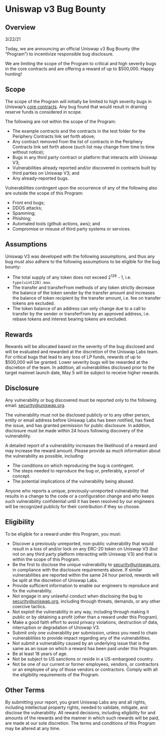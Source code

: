 # Uniswap v3 Bug Bounty

## Overview

3/22/21

Today, we are announcing an official Uniswap v3 Bug Bounty (the “Program”) to incentivize responsible bug disclosure.

We are limiting the scope of the Program to critical and high severity bugs in the core contracts and are offering a reward of up to $500,000. Happy hunting!

## Scope

The scope of the Program will initially be limited to high severity bugs in Uniswap’s [core contracts](https://github.com/Uniswap/uniswap-v3-core). Any bug found that would result in draining reserve funds is considered in scope.

The following are not within the scope of the Program:

- The example contracts and the contracts in the test folder for the Periphery Contracts link set forth above;
- Any contract removed from the list of contracts in the Periphery Contracts link set forth above (such list may change from time to time without notice);
- Bugs in any third party contract or platform that interacts with Uniswap V3;
- Vulnerabilities already reported and/or discovered in contracts built by third parties on Uniswap V3; and
- Any already-reported bugs.

Vulnerabilities contingent upon the occurrence of any of the following also are outside the scope of this Program:

- Front end bugs;
- DDOS attacks;
- Spamming;
- Phishing;
- Automated tools (github actions, aws); and
- Compromise or misuse of third party systems or services.

## Assumptions

Uniswap V3 was developed with the following assumptions, and thus any bug must also adhere to the following assumptions to be eligible for the bug bounty:

- The total supply of any token does not exceed 2<sup>128</sup> - 1, i.e. `type(uint128).max`.
- The transfer and transferFrom methods of any token strictly decrease the balance of the token sender by the transfer amount and increases the balance of token recipient by the transfer amount, i.e. fee on transfer tokens are excluded.
- The token balance of an address can only change due to a call to transfer by the sender or transferFrom by an approved address, i.e. rebase tokens and interest bearing tokens are excluded.

## Rewards

Rewards will be allocated based on the severity of the bug disclosed and will be evaluated and rewarded at the discretion of the Uniswap Labs team. For critical bugs that lead to any loss of LP funds, rewards of up to $500,000 will be granted. Lower severity bugs will be rewarded at the discretion of the team. In addition, all vulnerabilities disclosed prior to the target mainnet launch date, May 5 will be subject to receive higher rewards.

## Disclosure

Any vulnerability or bug discovered must be reported only to the following email: security@uniswap.org.

The vulnerability must not be disclosed publicly or to any other person, entity or email address before Uniswap Labs has been notified, has fixed the issue, and has granted permission for public disclosure. In addition, disclosure must be made within 24 hours following discovery of the vulnerability.

A detailed report of a vulnerability increases the likelihood of a reward and may increase the reward amount. Please provide as much information about the vulnerability as possible, including:

- The conditions on which reproducing the bug is contingent.
- The steps needed to reproduce the bug or, preferably, a proof of concept.
- The potential implications of the vulnerability being abused.

Anyone who reports a unique, previously-unreported vulnerability that results in a change to the code or a configuration change and who keeps such vulnerability confidential until it has been resolved by our engineers will be recognized publicly for their contribution if they so choose.

## Eligibility

To be eligible for a reward under this Program, you must:

- Discover a previously unreported, non-public vulnerability that would result in a loss of and/or lock on any ERC-20 token on Uniswap V3 (but not on any third party platform interacting with Uniswap V3) and that is within the scope of this Program.
- Be the first to disclose the unique vulnerability to security@uniswap.org, in compliance with the disclosure requirements above. If similar vulnerabilities are reported within the same 24 hour period, rewards will be split at the discretion of Uniswap Labs.
- Provide sufficient information to enable our engineers to reproduce and fix the vulnerability.
- Not engage in any unlawful conduct when disclosing the bug to security@uniswap.org, including through threats, demands, or any other coercive tactics.
- Not exploit the vulnerability in any way, including through making it public or by obtaining a profit (other than a reward under this Program).
- Make a good faith effort to avoid privacy violations, destruction of data, interruption or degradation of Uniswap V3.
- Submit only one vulnerability per submission, unless you need to chain vulnerabilities to provide impact regarding any of the vulnerabilities.
- Not submit a vulnerability caused by an underlying issue that is the same as an issue on which a reward has been paid under this Program.
- Be at least 18 years of age.
- Not be subject to US sanctions or reside in a US-embargoed country.
- Not be one of our current or former employees, vendors, or contractors or an employee of any of those vendors or contractors.
  Comply with all the eligibility requirements of the Program.

## Other Terms

By submitting your report, you grant Uniswap Labs any and all rights, including intellectual property rights, needed to validate, mitigate, and disclose the vulnerability. All reward decisions, including eligibility for and amounts of the rewards and the manner in which such rewards will be paid, are made at our sole discretion.
The terms and conditions of this Program may be altered at any time.
